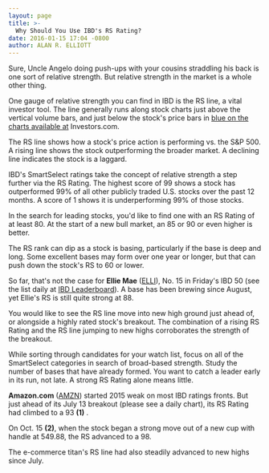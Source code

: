 ```yaml
---
layout: page
title: >-
  Why Should You Use IBD's RS Rating?
date: 2016-01-15 17:04 -0800
author: ALAN R. ELLIOTT
---
```





Sure, Uncle Angelo doing push-ups with your cousins straddling his back is one sort of relative strength. But relative strength in the market is a whole other thing.


One gauge of relative strength you can find in IBD is the RS line, a vital investor tool. The line generally runs along stock charts just above the vertical volume bars, and just below the stock's price bars in [blue on the charts available at](http://research.investors.com/stock-charts/nasdaq-nasdaq-composite-0ndqc.htm?cht=pvc&type=DAILY) Investors.com.


The RS line shows how a stock's price action is performing vs. the S&P 500. A rising line shows the stock outperforming the broader market. A declining line indicates the stock is a laggard.


IBD's SmartSelect ratings take the concept of relative strength a step further via the RS Rating. The highest score of 99 shows a stock has outperformed 99% of all other publicly traded U.S. stocks over the past 12 months. A score of 1 shows it is underperforming 99% of those stocks.


In the search for leading stocks, you'd like to find one with an RS Rating of at least 80. At the start of a new bull market, an 85 or 90 or even higher is better.


The RS rank can dip as a stock is basing, particularly if the base is deep and long. Some excellent bases may form over one year or longer, but that can push down the stock's RS to 60 or lower.


So far, that's not the case for **Ellie Mae** ([ELLI](https://research.investors.com/quote.aspx?symbol=ELLI)), No. 15 in Friday's IBD 50 (see the list daily at [IBD Leaderboard](http://leaderboard.investors.com/ibd50/fulllist/)). A base has been brewing since August, yet Ellie's RS is still quite strong at 88.


You would like to see the RS line move into new high ground just ahead of, or alongside a highly rated stock's breakout. The combination of a rising RS Rating and the RS line jumping to new highs corroborates the strength of the breakout.


While sorting through candidates for your watch list, focus on all of the SmartSelect categories in search of broad-based strength. Study the number of bases that have already formed. You want to catch a leader early in its run, not late. A strong RS Rating alone means little.


**Amazon.com** ([AMZN](https://research.investors.com/quote.aspx?symbol=AMZN)) started 2015 weak on most IBD ratings fronts. But just ahead of its July 13 breakout (please see a daily chart), its RS Rating had climbed to a 93 **(1)** .


On Oct. 15 **(2)**, when the stock began a strong move out of a new cup with handle at 549.88, the RS advanced to a 98.


The e-commerce titan's RS line had also steadily advanced to new highs since July.




